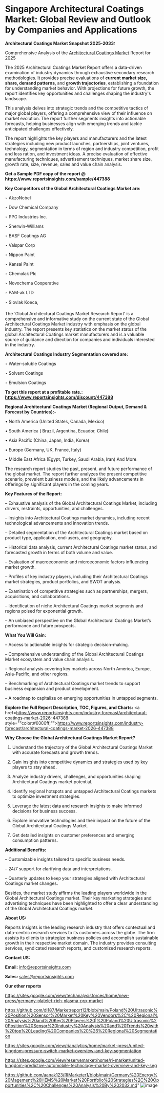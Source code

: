 # Singapore Architectural Coatings Market: Global Review and Outlook by Companies and Applications

<strong>Architectural Coatings Market Snapshot 2025-2033:</strong>

Comprehensive Analysis of the <a href=https://www.reportsinsights.com/sample/447388>Architectural Coatings Market</a> Report for 2025

The 2025 Architectural Coatings Market Report offers a data-driven examination of industry dynamics through exhaustive secondary research methodologies. It provides precise evaluations of <strong>current market size, share, demand patterns</strong>, and <strong>growth trajectories</strong>, establishing a foundation for understanding market behavior. With projections for future growth, the report identifies key opportunities and challenges shaping the industry's landscape.

This analysis delves into strategic trends and the competitive tactics of major global players, offering a comprehensive view of their influence on market evolution. The report further segments insights into actionable forecasts, helping businesses align with emerging trends and tackle anticipated challenges effectively.

The report highlights the key players and manufacturers and the latest strategies including new product launches, partnerships, joint ventures, technology, segmentation in terms of region and industry competition, profit and loss ration, and investment ideas. A precise evaluation of effective manufacturing techniques, advertisement techniques, market share size, growth rate, size, revenue, sales and value chain analysis.

<strong>Get a Sample PDF copy of the report @ <a href=https://www.reportsinsights.com/sample/447388 style=color:#0000ff;>https://www.reportsinsights.com/sample/447388</a></strong>

<strong>Key Competitors of the Global Architectural Coatings Market are:</strong>

‣ AkzoNobel

‣ Dow Chemical Company

‣ PPG Industries Inc.

‣ Sherwin-Williams

‣ BASF Coatings AG

‣ Valspar Corp

‣ Nippon Paint

‣ Kansai Paint

‣ Chemolak Plc

‣ Novochema Cooperative

‣ PAM-ak LTD

‣ Slovlak Koeca,

The ‘Global Architectural Coatings Market Research Report’ is a comprehensive and informative study on the current state of the Global Architectural Coatings Market industry with emphasis on the global industry. The report presents key statistics on the market status of the global Architectural Coatings market manufacturers and is a valuable source of guidance and direction for companies and individuals interested in the industry.

<strong>Architectural Coatings Industry Segmentation covered are:</strong>

‣ Water-soluble Coatings

‣ Solvent Coatings

‣ Emulsion Coatings

<strong>To get this report at a profitable rate.: <a href=https://www.reportsinsights.com/discount/447388 style=color:#0000ff;>https://www.reportsinsights.com/discount/447388</a></strong>

<strong>Regional Architectural Coatings Market (Regional Output, Demand &amp; Forecast by Countries):-</strong>

• North America (United States, Canada, Mexico)

• South America ( Brazil, Argentina, Ecuador, Chile)

• Asia Pacific (China, Japan, India, Korea)

• Europe (Germany, UK, France, Italy)

• Middle East Africa (Egypt, Turkey, Saudi Arabia, Iran) And More.

The research report studies the past, present, and future performance of the global market. The report further analyzes the present competitive scenario, prevalent business models, and the likely advancements in offerings by significant players in the coming years.

<strong>Key Features of the Report:</strong>

– Exhaustive analysis of the Global Architectural Coatings Market, including drivers, restraints, opportunities, and challenges.

– Insights into Architectural Coatings market dynamics, including recent technological advancements and innovation trends.

– Detailed segmentation of the Architectural Coatings market based on product type, application, end-users, and geography.

– Historical data analysis, current Architectural Coatings market status, and forecasted growth in terms of both volume and value.

– Evaluation of macroeconomic and microeconomic factors influencing market growth.

– Profiles of key industry players, including their Architectural Coatings market strategies, product portfolios, and SWOT analysis.

– Examination of competitive strategies such as partnerships, mergers, acquisitions, and collaborations.

– Identification of niche Architectural Coatings market segments and regions poised for exponential growth.

– An unbiased perspective on the Global Architectural Coatings Market’s performance and future prospects.

<strong>What You Will Gain:</strong>

– Access to actionable insights for strategic decision-making.

– Comprehensive understanding of the Global Architectural Coatings Market ecosystem and value chain analysis.

– Regional analysis covering key markets across North America, Europe, Asia-Pacific, and other regions.

– Benchmarking of Architectural Coatings market trends to support business expansion and product development.

– A roadmap to capitalize on emerging opportunities in untapped segments.

<strong>Explore the Full Report Description, TOC, Figures, and Charts:</strong>
<a href=https://www.reportsinsights.com/industry-forecast/architectural-coatings-market-2026-447388 style=""color:#0000ff;"">https://www.reportsinsights.com/industry-forecast/architectural-coatings-market-2026-447388</a>

<strong>Why Choose the Global Architectural Coatings Market Report?</strong>

1. Understand the trajectory of the Global Architectural Coatings Market with accurate forecasts and growth trends.

2. Gain insights into competitive dynamics and strategies used by key players to stay ahead.

3. Analyze industry drivers, challenges, and opportunities shaping Architectural Coatings market potential.

4. Identify regional hotspots and untapped Architectural Coatings markets to optimize investment strategies.

5. Leverage the latest data and research insights to make informed decisions for business success.

6. Explore innovative technologies and their impact on the future of the Global Architectural Coatings Market.

7. Get detailed insights on customer preferences and emerging consumption patterns.

<strong>Additional Benefits:</strong>

– Customizable insights tailored to specific business needs.

– 24/7 support for clarifying data and interpretations.

– Quarterly updates to keep your strategies aligned with Architectural Coatings market changes.

Besides, the market study affirms the leading players worldwide in the Global Architectural Coatings market. Their key marketing strategies and advertising techniques have been highlighted to offer a clear understanding of the Global Architectural Coatings market.

<strong><strong>About US</strong>:</strong>

Reports Insights is the leading research industry that offers contextual and data-centric research services to its customers across the globe. The firm assists its clients to strategize business policies and accomplish sustainable growth in their respective market domain. The industry provides consulting services, syndicated research reports, and customized research reports.

<strong>Contact US:</strong>

<p class=><b>Email:</b> <a href=mailto:info@reportsinsights.com>info@reportsinsights.com</a></p>
<p class=><b>Sales:</b> <a href=mailto:sales@reportsinsights.com>sales@reportsinsights.com</a></p>

<strong>Our other reports</strong>

<a href=https://sites.google.com/view/techanalysisforces/home/new-press/germany-platelet-rich-plasma-prp-market>https://sites.google.com/view/techanalysisforces/home/new-press/germany-platelet-rich-plasma-prp-market</a>

<a href=https://github.com/di187/Marketreport12/blob/main/Poland%20Ultrasonic%20Position%20Sensor%20Market%20Key%20Vendors%2C%20Regional%20Analysis%20and%20Key%20Players%20|%20Poland%20Ultrasonic%20Position%20Sensor%20Industry%20Analysis%20and%20Trends%20with%20top%20Leading%20Companies%20%26%20Regional%20Segmentation>https://github.com/di187/Marketreport12/blob/main/Poland%20Ultrasonic%20Position%20Sensor%20Market%20Key%20Vendors%2C%20Regional%20Analysis%20and%20Key%20Players%20|%20Poland%20Ultrasonic%20Position%20Sensor%20Industry%20Analysis%20and%20Trends%20with%20top%20Leading%20Companies%20%26%20Regional%20Segmentation</a>

<a href=https://sites.google.com/view/rianalytics/home/market-press/united-kingdom-pressure-switch-market-overview-and-key-segmentation>https://sites.google.com/view/rianalytics/home/market-press/united-kingdom-pressure-switch-market-overview-and-key-segmentation</a>

<a href=https://sites.google.com/view/reservemarket/home/ri-market/united-kingdom-predictive-automobile-technology-market-overview-and-key-seg>https://sites.google.com/view/reservemarket/home/ri-market/united-kingdom-predictive-automobile-technology-market-overview-and-key-seg</a>

<a href=https://github.com/aanak123/RIMarketer1/blob/main/Germany%20Energy%20Magement%20HEMS%20Market%20Portfolio%20Strategies%2C%20Opportunities%2C%20Challenges%20Analysis%20By%202032.md>https://github.com/aanak123/RIMarketer1/blob/main/Germany%20Energy%20Magement%20HEMS%20Market%20Portfolio%20Strategies%2C%20Opportunities%2C%20Challenges%20Analysis%20By%202032.md</a>"
![image](https://github.com/user-attachments/assets/1a71388d-cec1-41c8-9b3f-9ba23644c983)
